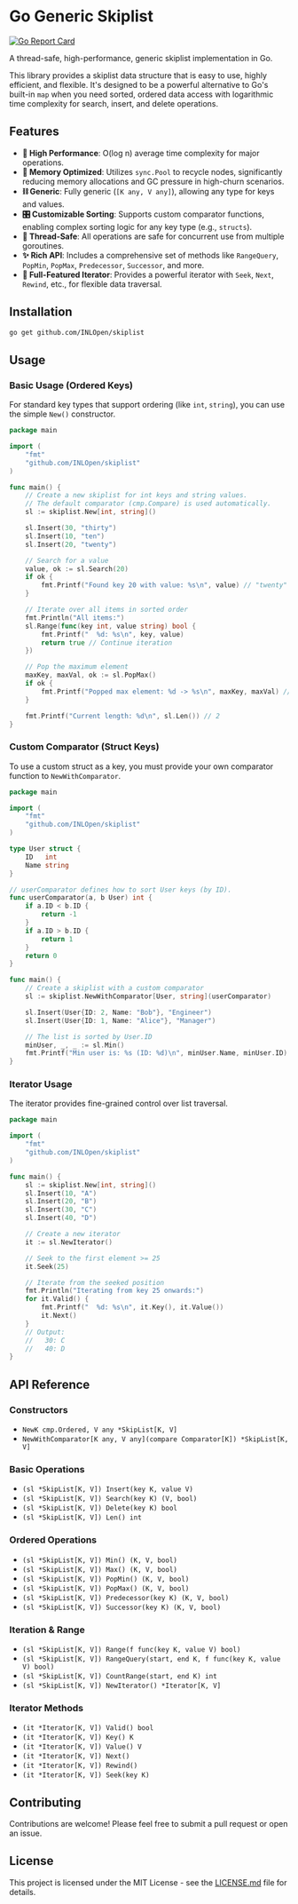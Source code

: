 # Go Generic Skiplist

[![Go Report Card](https://goreportcard.com/badge/github.com/INLOpen/skiplist)](https://goreportcard.com/report/github.com/INLOpen/skiplist)

A thread-safe, high-performance, generic skiplist implementation in Go.

This library provides a skiplist data structure that is easy to use, highly efficient, and flexible. It's designed to be a powerful alternative to Go's built-in `map` when you need sorted, ordered data access with logarithmic time complexity for search, insert, and delete operations.

## Features

*   **🚀 High Performance**: O(log n) average time complexity for major operations.
*   **🧠 Memory Optimized**: Utilizes `sync.Pool` to recycle nodes, significantly reducing memory allocations and GC pressure in high-churn scenarios.
*   **⛓️ Generic**: Fully generic (`[K any, V any]`), allowing any type for keys and values.
*   **🎛️ Customizable Sorting**: Supports custom comparator functions, enabling complex sorting logic for any key type (e.g., `structs`).
*   **🤝 Thread-Safe**: All operations are safe for concurrent use from multiple goroutines.
*   **✨ Rich API**: Includes a comprehensive set of methods like `RangeQuery`, `PopMin`, `PopMax`, `Predecessor`, `Successor`, and more.
*   **🚶 Full-Featured Iterator**: Provides a powerful iterator with `Seek`, `Next`, `Rewind`, etc., for flexible data traversal.

## Installation

```sh
go get github.com/INLOpen/skiplist
```

## Usage

### Basic Usage (Ordered Keys)

For standard key types that support ordering (like `int`, `string`), you can use the simple `New()` constructor.

```go
package main

import (
	"fmt"
	"github.com/INLOpen/skiplist"
)

func main() {
	// Create a new skiplist for int keys and string values.
	// The default comparator (cmp.Compare) is used automatically.
	sl := skiplist.New[int, string]()

	sl.Insert(30, "thirty")
	sl.Insert(10, "ten")
	sl.Insert(20, "twenty")

	// Search for a value
	value, ok := sl.Search(20)
	if ok {
		fmt.Printf("Found key 20 with value: %s\n", value) // "twenty"
	}

	// Iterate over all items in sorted order
	fmt.Println("All items:")
	sl.Range(func(key int, value string) bool {
		fmt.Printf("  %d: %s\n", key, value)
		return true // Continue iteration
	})

	// Pop the maximum element
	maxKey, maxVal, ok := sl.PopMax()
	if ok {
		fmt.Printf("Popped max element: %d -> %s\n", maxKey, maxVal) // 30 -> "thirty"
	}

	fmt.Printf("Current length: %d\n", sl.Len()) // 2
}
```

### Custom Comparator (Struct Keys)

To use a custom struct as a key, you must provide your own comparator function to `NewWithComparator`.

```go
package main

import (
	"fmt"
	"github.com/INLOpen/skiplist"
)

type User struct {
	ID   int
	Name string
}

// userComparator defines how to sort User keys (by ID).
func userComparator(a, b User) int {
	if a.ID < b.ID {
		return -1
	}
	if a.ID > b.ID {
		return 1
	}
	return 0
}

func main() {
	// Create a skiplist with a custom comparator
	sl := skiplist.NewWithComparator[User, string](userComparator)

	sl.Insert(User{ID: 2, Name: "Bob"}, "Engineer")
	sl.Insert(User{ID: 1, Name: "Alice"}, "Manager")

	// The list is sorted by User.ID
	minUser, _, _ := sl.Min()
	fmt.Printf("Min user is: %s (ID: %d)\n", minUser.Name, minUser.ID) // "Alice (ID: 1)"
}
```

### Iterator Usage

The iterator provides fine-grained control over list traversal.

```go
package main

import (
	"fmt"
	"github.com/INLOpen/skiplist"
)

func main() {
	sl := skiplist.New[int, string]()
	sl.Insert(10, "A")
	sl.Insert(20, "B")
	sl.Insert(30, "C")
	sl.Insert(40, "D")

	// Create a new iterator
	it := sl.NewIterator()

	// Seek to the first element >= 25
	it.Seek(25)

	// Iterate from the seeked position
	fmt.Println("Iterating from key 25 onwards:")
	for it.Valid() {
		fmt.Printf("  %d: %s\n", it.Key(), it.Value())
		it.Next()
	}
	// Output:
	//   30: C
	//   40: D
}
```

## API Reference

### Constructors
*   `NewK cmp.Ordered, V any *SkipList[K, V]`
*   `NewWithComparator[K any, V any](compare Comparator[K]) *SkipList[K, V]`

### Basic Operations
*   `(sl *SkipList[K, V]) Insert(key K, value V)`
*   `(sl *SkipList[K, V]) Search(key K) (V, bool)`
*   `(sl *SkipList[K, V]) Delete(key K) bool`
*   `(sl *SkipList[K, V]) Len() int`

### Ordered Operations
*   `(sl *SkipList[K, V]) Min() (K, V, bool)`
*   `(sl *SkipList[K, V]) Max() (K, V, bool)`
*   `(sl *SkipList[K, V]) PopMin() (K, V, bool)`
*   `(sl *SkipList[K, V]) PopMax() (K, V, bool)`
*   `(sl *SkipList[K, V]) Predecessor(key K) (K, V, bool)`
*   `(sl *SkipList[K, V]) Successor(key K) (K, V, bool)`

### Iteration & Range
*   `(sl *SkipList[K, V]) Range(f func(key K, value V) bool)`
*   `(sl *SkipList[K, V]) RangeQuery(start, end K, f func(key K, value V) bool)`
*   `(sl *SkipList[K, V]) CountRange(start, end K) int`
*   `(sl *SkipList[K, V]) NewIterator() *Iterator[K, V]`

### Iterator Methods
*   `(it *Iterator[K, V]) Valid() bool`
*   `(it *Iterator[K, V]) Key() K`
*   `(it *Iterator[K, V]) Value() V`
*   `(it *Iterator[K, V]) Next()`
*   `(it *Iterator[K, V]) Rewind()`
*   `(it *Iterator[K, V]) Seek(key K)`

## Contributing

Contributions are welcome! Please feel free to submit a pull request or open an issue.

## License

This project is licensed under the MIT License - see the [LICENSE.md](LICENSE.md) file for details.
